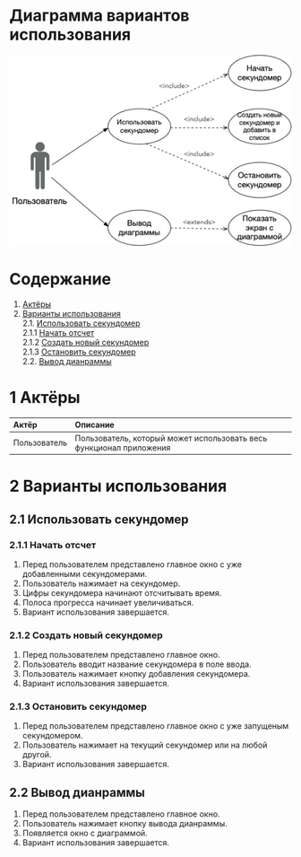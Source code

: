 # Диаграмма вариантов использования

![Диаграмма вариантов использования](../../Images/UseCase.png)

# Содержание

1. [Актёры](#1) <br>
2. [Варианты использования](#2) <br>
    2.1. [Использовать секундомер](#2.1) <br>
      2.1.1 [Начать отсчет](#2.1.1) <br>
      2.1.2 [Создать новый секундомер](#2.1.2) <br>
      2.1.3 [Остановить секундомер](#2.1.3) <br>
    2.2. [Вывод дианраммы](#2.2) <br>    
        
 <a name="1"/>
 
 # 1 Актёры
 
| Актёр | Описание |
|:---|:---|
| Пользователь | Пользователь, который может использовать весь функционал приложения |

<a name="2"/>

# 2 Варианты использования

<a name="2.1"/>

## 2.1 Использовать секундомер

<a name="2.1.1"/>

### 2.1.1 Начать отсчет
1. Перед пользователем представлено главное окно с уже добавленными секундомерами.
2. Пользователь нажимает на секундомер.
3. Цифры секундомера начинают отсчитывать время.
4. Полоса прогресса начинает увеличиваться.
5. Вариант использования завершается.

<a name="2.1.2"/>

### 2.1.2 Создать новый секундомер
1. Перед пользователем представлено главное окно.
2. Пользователь вводит название секундомера в поле ввода.
3. Пользователь нажимает кнопку добавления секундомера.
4. Вариант использования завершается.

<a name="2.1.3"/>

### 2.1.3 Остановить секундомер
1. Перед пользователем представлено главное окно с уже запущеным секундомером.
2. Пользователь нажимает на текущий секундомер или на любой другой.
3. Вариант использования завершается.

<a name="2.2"/>

## 2.2 Вывод дианраммы
1. Перед пользователем представлено главное окно.
2. Пользователь нажимает кнопку вывода дианраммы.
3. Появляется окно с диаграммой.
3. Вариант использования завершается.
